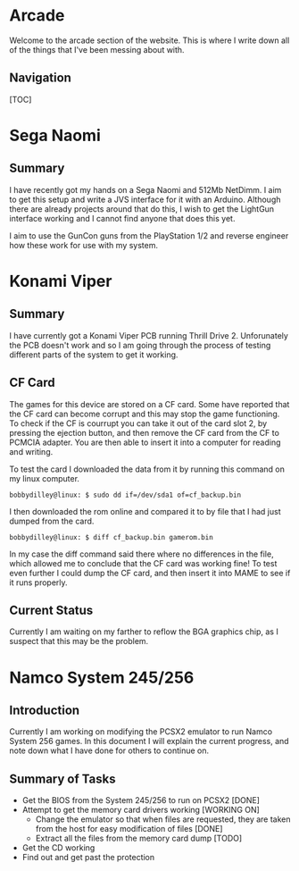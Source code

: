 # Arcade

Welcome to the arcade section of the website. This is where I write down all of the things that I've been messing about with.

## Navigation

[TOC]

# Sega Naomi

## Summary

I have recently got my hands on a Sega Naomi and 512Mb NetDimm. I aim to get this setup and write a JVS interface for it with an Arduino. Although there are already projects around that do this, I wish to get the LightGun interface working and I cannot find anyone that does this yet.

I aim to use the GunCon guns from the PlayStation 1/2 and reverse engineer how these work for use with my system.

# Konami Viper

## Summary

I have currently got a Konami Viper PCB running Thrill Drive 2. Unforunately the PCB doesn't work and so I am going through the process of testing different parts of the system to get it working.

## CF Card

The games for this device are stored on a CF card. Some have reported that the CF card can become corrupt and this may stop the game functioning. To check if the CF is courrupt you can take it out of the card slot 2, by pressing the ejection button, and then remove the CF card from the CF to PCMCIA adapter. You are then able to insert it into a computer for reading and writing.

To test the card I downloaded the data from it by running this command on my linux computer.

```
bobbydilley@linux: $ sudo dd if=/dev/sda1 of=cf_backup.bin
```

I then downloaded the rom online and compared it to by file that I had just dumped from the card.

```
bobbydilley@linux: $ diff cf_backup.bin gamerom.bin
```

In my case the diff command said there where no differences in the file, which allowed me to conclude that the CF card was working fine! To test even further I could dump the CF card, and then insert it into MAME to see if it runs properly.

## Current Status

Currently I am waiting on my farther to reflow the BGA graphics chip, as I suspect that this may be the problem.

# Namco System 245/256

## Introduction

Currently I am working on modifying the PCSX2 emulator to run Namco System 256 games. In this document I will explain the current progress, and note down what I have done for others to continue on.

## Summary of Tasks

- Get the BIOS from the System 245/256 to run on PCSX2 [DONE]
- Attempt to get the memory card drivers working [WORKING ON]
	- Change the emulator so that when files are requested, they are taken from the host for easy modification of files [DONE]
	- Extract all the files from the memory card dump [TODO]
- Get the CD working
- Find out and get past the protection